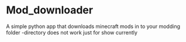 # Mod_downloader
 A simple python app that downloads minecraft mods in to your modding folder
 -directory does not work just for show currently
